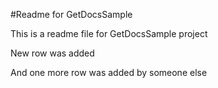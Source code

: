 #Readme for GetDocsSample

This is a readme file for GetDocsSample project

New row was added

And one more row was added by someone else 
